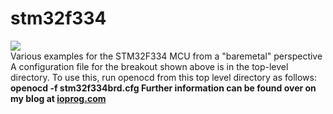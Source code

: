 # stm32f334
<img src=stm32f334_breakout.jpg><br>
Various examples for the STM32F334 MCU from a "baremetal" perspective
A configuration file for the breakout shown above is in the top-level directory.
To use this, run openocd from this top level directory as follows:
<strong>openocd -f stm32f334brd.cfg<strong>
Further information can be found over on my blog at <a href=https://ioprog.com>ioprog.com</a> 
